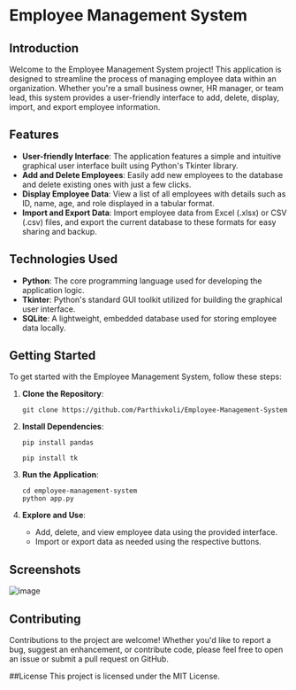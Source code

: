 # Employee Management System

## Introduction

Welcome to the Employee Management System project! This application is designed to streamline the process of managing employee data within an organization. Whether you're a small business owner, HR manager, or team lead, this system provides a user-friendly interface to add, delete, display, import, and export employee information.

## Features

- **User-friendly Interface**: The application features a simple and intuitive graphical user interface built using Python's Tkinter library.
- **Add and Delete Employees**: Easily add new employees to the database and delete existing ones with just a few clicks.
- **Display Employee Data**: View a list of all employees with details such as ID, name, age, and role displayed in a tabular format.
- **Import and Export Data**: Import employee data from Excel (.xlsx) or CSV (.csv) files, and export the current database to these formats for easy sharing and backup.

## Technologies Used

- **Python**: The core programming language used for developing the application logic.
- **Tkinter**: Python's standard GUI toolkit utilized for building the graphical user interface.
- **SQLite**: A lightweight, embedded database used for storing employee data locally.

## Getting Started

To get started with the Employee Management System, follow these steps:

1. **Clone the Repository**: 
   ```
   git clone https://github.com/Parthivkoli/Employee-Management-System
   ```

2. **Install Dependencies**:
   ```
   pip install pandas
   ```

   ```
   pip install tk
   ```

3. **Run the Application**:
   ```
   cd employee-management-system
   python app.py
   ```

4. **Explore and Use**:
   - Add, delete, and view employee data using the provided interface.
   - Import or export data as needed using the respective buttons.

## Screenshots
![image](https://github.com/Parthivkoli/Employee-Management-System/assets/89799632/bd97b8e1-24d8-4c13-88ac-caddac2062a6)

## Contributing

Contributions to the project are welcome! Whether you'd like to report a bug, suggest an enhancement, or contribute code, please feel free to open an issue or submit a pull request on GitHub.

##License
This project is licensed under the MIT License.
